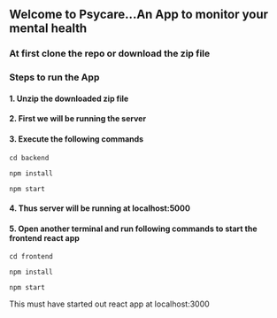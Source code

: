 ## Welcome to Psycare...An App to monitor your mental health

### At first clone the repo or download the zip file

### Steps to run the App

#### 1. Unzip the downloaded zip file

#### 2. First we will be running the server

#### 3. Execute the following commands

  ``` cd backend ```
  
  ``` npm install ```
  
  ``` npm start ```
  
#### 4. Thus server will be running at localhost:5000

#### 5. Open another terminal and run following commands to start the frontend react app

  ``` cd frontend ```
  
  ``` npm install ```
  
  ``` npm start ```
  
  This must have started out react app at localhost:3000
